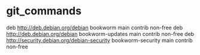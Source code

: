 # git_commands


deb http://deb.debian.org/debian bookworm main contrib non-free
deb http://deb.debian.org/debian bookworm-updates main contrib non-free
deb http://security.debian.org/debian-security bookworm-security main contrib non-free
